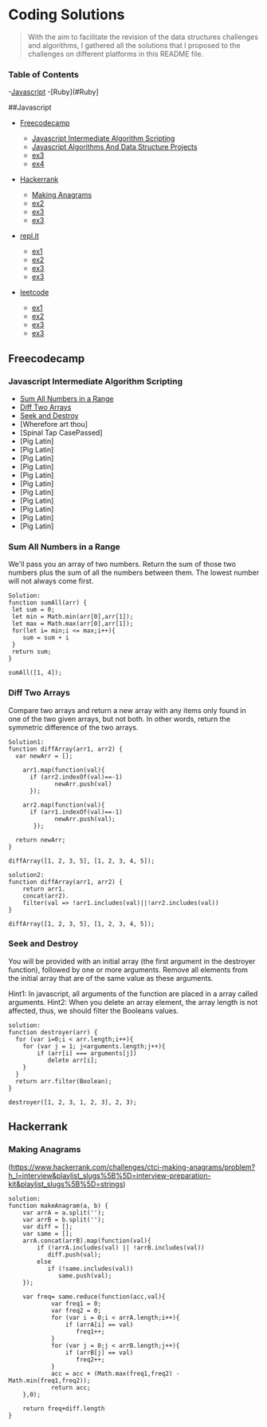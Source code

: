 # Coding Solutions

> With the aim to facilitate the revision of the data structures challenges and algorithms, I gathered all the solutions that I proposed to the challenges on different platforms in this README file. 

### Table of Contents

-[Javascript](#Javascript)
-[Ruby](#Ruby]

##Javascript

- [Freecodecamp](#Freecodecamp)
    - [Javascript Intermediate Algorithm Scripting](#Javascript-Intermediate-Algorithm-Scripting)
    - [Javascript Algorithms And Data Structure Projects](#free_ex2)
    - [ex3](#free_ex3)
    - [ex4](#free_ex4)

- [Hackerrank](#Hackerrank)
  - [Making Anagrams](#Making-Anagrams)
  - [ex2](#haker_ex2)
  - [ex3](#haker_ex3)
  - [ex3](#hakr_ex4)
  
- [repl.it](#repl)
  - [ex1](#)
  - [ex2](#)
  - [ex3](#)
  - [ex3](#)
 
- [leetcode](#leetcode)
  - [ex1](#)
  - [ex2](#)
  - [ex3](#)
  - [ex3](#)
  
## Freecodecamp

### Javascript Intermediate Algorithm Scripting
* [Sum All Numbers in a Range](#Sum-All-Numbers-in-a-Range)
* [Diff Two Arrays](#Diff-Two-Arrays)
* [Seek and Destroy](#Seek-and-Destroy)
* [Wherefore art thou]
* [Spinal Tap CasePassed]
* [Pig Latin]
* [Pig Latin]
* [Pig Latin]
* [Pig Latin]
* [Pig Latin]
* [Pig Latin]
* [Pig Latin]
* [Pig Latin]
* [Pig Latin]
* [Pig Latin]
* [Pig Latin]

  
### Sum All Numbers in a Range

 We'll pass you an array of two numbers. Return the sum of those two numbers plus the sum of all the numbers between them. The lowest number will not always come first.

 ``` 
 Solution: 
 function sumAll(arr) {
  let sum = 0;
  let min = Math.min(arr[0],arr[1]);
  let max = Math.max(arr[0],arr[1]);
  for(let i= min;i <= max;i++){
     sum = sum + i
  }
  return sum;
}

sumAll([1, 4]);
``` 

### Diff Two Arrays

Compare two arrays and return a new array with any items only found in one of the two given arrays, but not both. In other words, return the symmetric difference of the two arrays.
``` 
Solution1:
function diffArray(arr1, arr2) {
  var newArr = [];

    arr1.map(function(val){
      if (arr2.indexOf(val)==-1)
             newArr.push(val) 
      });
  
    arr2.map(function(val){
      if (arr1.indexOf(val)==-1)
             newArr.push(val); 
       });    
  
  return newArr;
}

diffArray([1, 2, 3, 5], [1, 2, 3, 4, 5]);

```
```
solution2:
function diffArray(arr1, arr2) {
    return arr1.
    concat(arr2).
    filter(val => !arr1.includes(val)||!arr2.includes(val)) 
}

diffArray([1, 2, 3, 5], [1, 2, 3, 4, 5]);

```
### Seek and Destroy
You will be provided with an initial array (the first argument in the destroyer function), followed by one or more arguments. Remove all elements from the initial array that are of the same value as these arguments.

Hint1: In javascript, all arguments of the function are placed in a array called arguments.
Hint2: When you delete an array element, the array length is not affected, thus, we should filter the Booleans values.

```
solution:
function destroyer(arr) {
  for (var i=0;i < arr.length;i++){
    for (var j = 1; j<arguments.length;j++){
        if (arr[i] === arguments[j])
           delete arr[i];
    }
  }
  return arr.filter(Boolean);
}

destroyer([1, 2, 3, 1, 2, 3], 2, 3);

```
## Hackerrank

### Making Anagrams 
(<https://www.hackerrank.com/challenges/ctci-making-anagrams/problem?h_l=interview&playlist_slugs%5B%5D=interview-preparation-kit&playlist_slugs%5B%5D=strings>)

```
solution:
function makeAnagram(a, b) {
    var arrA = a.split('');
    var arrB = b.split('');
    var diff = [];
    var same = [];
    arrA.concat(arrB).map(function(val){
        if (!arrA.includes(val) || !arrB.includes(val))
           diff.push(val);
        else
           if (!same.includes(val))
              same.push(val);  
    });

    var freq= same.reduce(function(acc,val){
            var freq1 = 0;
            var freq2 = 0;
            for (var i = 0;i < arrA.length;i++){
                if (arrA[i] == val)
                   freq1++;
            }
            for (var j = 0;j < arrB.length;j++){
                if (arrB[j] == val)
                   freq2++;
            }
            acc = acc + (Math.max(freq1,freq2) - Math.min(freq1,freq2)); 
            return acc;
    },0);                                           
                                               
    return freq+diff.length
}


```
